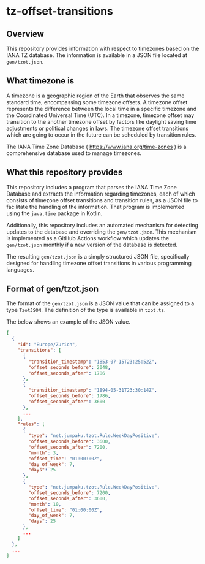 # tz-offset-transitions

## Overview

This repository provides information with respect to timezones based on the IANA TZ database.
The information is available in a JSON file located at `gen/tzot.json`.


## What timezone is

A timezone is a geographic region of the Earth that observes the same standard time, encompassing some timezone offsets.
A timezone offset represents the difference between the local time in a specific timezone and the Coordinated Universal Time (UTC).
In a timezone, timezone offset may transition to the another timezone offset by factors like daylight saving time adjustments or political changes in laws.
The timezone offset transitions which are going to occur in the future can be scheduled by transition rules.

The IANA Time Zone Database ( https://www.iana.org/time-zones ) is a comprehensive database used to manage timezones.


## What this repository provides

This repository includes a program that parses the IANA Time Zone Database and extracts the information regarding timezones, each of which consists of timezone offset transitions and transition rules, as a JSON file to facilitate the handling of the information.
That program is implemented using the `java.time` package in Kotlin.

Additionally, this repository includes an automated mechanism for detecting updates to the database and overriding the `gen/tzot.json`.
This mechanism is implemented as a GitHub Actions workflow which updates the `gen/tzot.json` monthly if a new version of the database is detected.

The resulting `gen/tzot.json` is a simply structured JSON file, specifically designed for handling timezone offset transitions in various programming languages.


## Format of gen/tzot.json

The format of the `gen/tzot.json` is a JSON value that can be assigned to a type `TzotJSON`.
The definition of the type is available in `tzot.ts`.

The below shows an example of the JSON value.

```json
[
  {
    "id": "Europe/Zurich",
    "transitions": [
      {
        "transition_timestamp": "1853-07-15T23:25:52Z",
        "offset_seconds_before": 2048,
        "offset_seconds_after": 1786
      },
      {
        "transition_timestamp": "1894-05-31T23:30:14Z",
        "offset_seconds_before": 1786,
        "offset_seconds_after": 3600
      },
      ...
    ],
    "rules": [
      {
        "type": "net.jumpaku.tzot.Rule.WeekDayPositive",
        "offset_seconds_before": 3600,
        "offset_seconds_after": 7200,
        "month": 3,
        "offset_time": "01:00:00Z",
        "day_of_week": 7,
        "days": 25
      },
      {
        "type": "net.jumpaku.tzot.Rule.WeekDayPositive",
        "offset_seconds_before": 7200,
        "offset_seconds_after": 3600,
        "month": 10,
        "offset_time": "01:00:00Z",
        "day_of_week": 7,
        "days": 25
      },
      ...
    ]
  },
  ...
]
```
